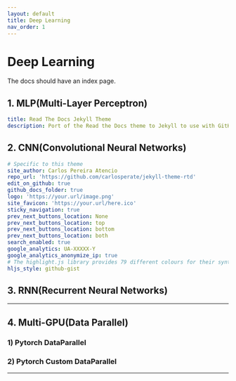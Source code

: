 ```yaml
---
layout: default
title: Deep Learning
nav_order: 1
---
```


# Deep Learning

The docs should have an index page.

## 1. MLP(Multi-Layer Perceptron)


```yml
title: Read The Docs Jekyll Theme
description: Port of the Read the Docs theme to Jekyll to use with GitHub Pages.
```

## 2. CNN(Convolutional Neural Networks)

```yml
# Specific to this theme
site_author: Carlos Pereira Atencio
repo_url: 'https://github.com/carlosperate/jekyll-theme-rtd'
edit_on_github: true
github_docs_folder: true
logo: 'https://your.url/image.png'
site_favicon: 'https://your.url/here.ico'
sticky_navigation: true
prev_next_buttons_location: None
prev_next_buttons_location: top
prev_next_buttons_location: bottom
prev_next_buttons_location: both
search_enabled: true
google_analytics: UA-XXXXX-Y
google_analytics_anonymize_ip: true
# The highlight.js library provides 79 different colours for their syntax highlighting. The default is github-gist.
hljs_style: github-gist
```

## 3. RNN(Recurrent Neural Networks)

---
## 4. Multi-GPU(Data Parallel)  

### 1) Pytorch DataParallel  

### 2) Pytorch Custom DataParallel  

---
